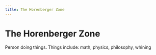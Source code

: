 ```yaml
---
title: The Horenberger Zone
---
```


# The Horenberger Zone
Person doing things. Things include: math, physics, philosophy, whining
